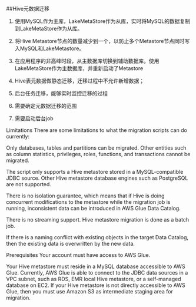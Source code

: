 ##Hive元数据迁移
  1. 使用MySQL作为主库，LakeMetaStore作为从库，实时将MySQL的数据复制到LakeMetaStore作为从库。
  2. 将Hive Metastore节点的数量减少到一个，以防止多个Metastore节点同时写入MySQL和LakeMetastore。
  3. 在应用程序的非高峰时段，从主数据库切换到辅助数据库。使用LakeMetaStore作为主数据库，并重新启动了Metastore

  1. Hive表元数据做静态迁移，迁移过程中不允许新增数据；
  2. 后台任务迁移，能够实时监控迁移的过程
  3. 需要确定元数据迁移的范围
  4. 需要启动后台job
  
  
  Limitations
There are some limitations to what the migration scripts can do currently:

Only databases, tables and partitions can be migrated. Other entities such as column statistics, privileges, roles, functions, and transactions cannot be migrated.

The script only supports a Hive metastore stored in a MySQL-compatible JDBC source. Other Hive metastore database engines such as PostgreSQL are not supported.

There is no isolation guarantee, which means that if Hive is doing concurrent modifications to the metastore while the migration job is running, inconsistent data can be introduced in AWS Glue Data Catalog.

There is no streaming support. Hive metastore migration is done as a batch job.

If there is a naming conflict with existing objects in the target Data Catalog, then the existing data is overwritten by the new data.


Prerequisites
Your account must have access to AWS Glue.

Your Hive metastore must reside in a MySQL database accessible to AWS Glue. Currently, AWS Glue is able to connect to the JDBC data sources in a VPC subnet, such as RDS, EMR local Hive metastore, or a self-managed database on EC2. 
If your Hive metastore is not directly accessible to AWS Glue, then you must use Amazon S3 as intermediate staging area for migration.